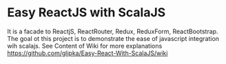 # Easy ReactJS with ScalaJS  
It is a facade to ReactjS, ReactRouter, Redux, ReduxForm, ReactBootstrap.
The goal ot this project is to demonstrate the ease of javascript integration wih scalajs.
See Content of Wiki for more explanations https://github.com/glipka/Easy-React-With-ScalaJS/wiki

